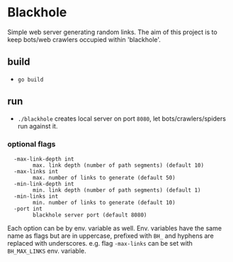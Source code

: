 # Blackhole

Simple web server generating random links. The aim of this project is to keep bots/web crawlers occupied within 'blackhole'.

## build

 - `go build`

## run

 - `./blackhole` creates local server on port `8080`, let bots/crawlers/spiders run against it.

### optional flags

```
  -max-link-depth int
        max. link depth (number of path segments) (default 10)
  -max-links int
        max. number of links to generate (default 50)
  -min-link-depth int
        min. link depth (number of path segments) (default 1)
  -min-links int
        min. number of links to generate (default 10)
  -port int
        blackhole server port (default 8080)
```

Each option can be by env. variable as well. Env. variables have the same name as flags but are in uppercase, prefixed
with `BH_` and hyphens are replaced with underscores. e.g. flag `-max-links` can be set with `BH_MAX_LINKS` env. variable.
